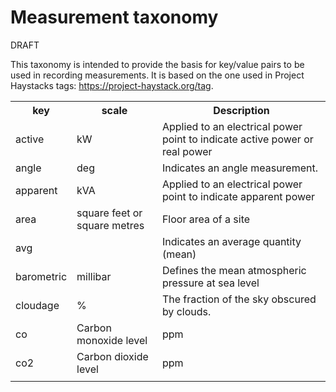 # Measurement taxonomy
DRAFT

This taxonomy is intended to provide the basis for key/value pairs to be used in recording measurements. It is based on the one used in Project Haystacks tags: https://project-haystack.org/tag.

<table>
<tr><th>key</th><th>scale</th><th>Description</th></tr>
<tr><td>active</td><td>kW</td><td>Applied to an electrical power point to indicate active power or real power</td><tr>
<tr><td>angle</td><td>deg</td><td>Indicates an angle measurement.</td><tr>
<tr><td>apparent</td><td>kVA</td><td>Applied to an electrical power point to indicate apparent power</td><tr>
<tr><td>area</td><td>square feet or square metres</td><td>Floor area of a site</td><tr>
<tr><td>avg</td><td></td><td>Indicates an average quantity (mean)</td><tr>
<tr><td>barometric</td><td>millibar</td><td>Defines the mean atmospheric pressure at sea level</td><tr>
<tr><td>cloudage</td><td>%</td><td>The fraction of the sky obscured by clouds.</td><tr>
<tr><td>co</td><td>Carbon monoxide level</td><td>ppm</td><tr>
<tr><td>co2</td><td>Carbon dioxide level</td><td>ppm</td><tr>
<tr><td></td><td></td><td></td><tr>
</table>
